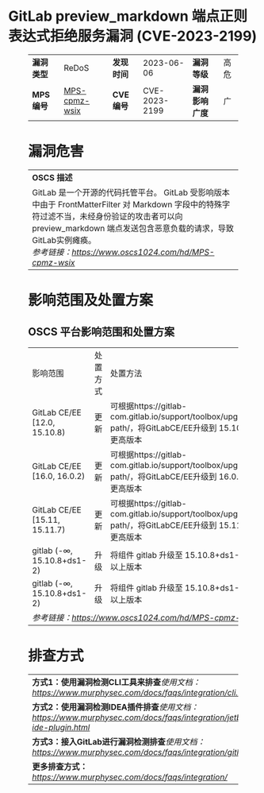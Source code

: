 # GitLab preview_markdown 端点正则表达式拒绝服务漏洞 (CVE-2023-2199)
<figure class="wp-block-table">
    <table>
        <tbody>
        <tr>
            <td><strong>漏洞类型</strong></td>
            <td>ReDoS</td>
            <td><strong>发现时间</strong></td>
            <td>2023-06-06</td>
            <td><strong>漏洞等级</strong></td>
            <td>高危</td>
        </tr>
        <tr>
            <td><strong>MPS编号</strong></td>
            <td><a href="https://www.oscs1024.com/hd/MPS-cpmz-wsix">MPS-cpmz-wsix</a></td>
            <td><strong>CVE编号</strong></td>
            <td>CVE-2023-2199</td>
            <td><strong>漏洞影响广度</strong></td>
            <td>广</td>
        </tr>
        </tbody>
    </table>
</figure>


<figure class="wp-block-table">
    <h1 class="wp-block-heading">漏洞危害</h1>
    <table>
        <tbody>
        <tr>
            <td><strong>OSCS 描述</strong></td>
        </tr>
        <tr>
            <td>GitLab 是一个开源的代码托管平台。
GitLab 受影响版本中由于 FrontMatterFilter 对 Markdown 字段中的特殊字符过滤不当，未经身份验证的攻击者可以向 preview_markdown 端点发送包含恶意负载的请求，导致GitLab实例瘫痪。<br><em>参考链接：<a
                    href="https://www.oscs1024.com/hd/MPS-cpmz-wsix">https://www.oscs1024.com/hd/MPS-cpmz-wsix</a></em>
            </td>
        </tr>
        </tbody>
    </table>
</figure>


<figure class="wp-block-table alignleft">
    <h1 class="wp-block-heading">影响范围及处置方案</h1>
    <h2 class="wp-block-heading"><strong>OSCS</strong> <strong>平台影响范围和处置方案</strong></h2>
    <table>
        <tbody>
        <tr>
            <td>影响范围</td>
            <td>处置方式</td>
            <td>处置方法</td>
        </tr>
        <tr><td rowspan="1">GitLab CE/EE [12.0, 15.10.8)</td><td>更新</td><td>可根据https://gitlab-com.gitlab.io/support/toolbox/upgrade-path/，将GitLabCE/EE升级到 15.10.8 或更高版本</td></tr><tr><td rowspan="1">GitLab CE/EE [16.0, 16.0.2)</td><td>更新</td><td>可根据https://gitlab-com.gitlab.io/support/toolbox/upgrade-path/，将GitLabCE/EE升级到 16.0.2 或更高版本</td></tr><tr><td rowspan="1">GitLab CE/EE [15.11, 15.11.7)</td><td>更新</td><td>可根据https://gitlab-com.gitlab.io/support/toolbox/upgrade-path/，将GitLabCE/EE升级到 15.11.7 或更高版本</td></tr><tr><td rowspan="1">gitlab (-∞, 15.10.8+ds1-2)</td><td>升级</td><td>将组件 gitlab 升级至 15.10.8+ds1-2 及以上版本</td></tr><tr><td rowspan="1">gitlab (-∞, 15.10.8+ds1-2)</td><td>升级</td><td>将组件 gitlab 升级至 15.10.8+ds1-2 及以上版本</td></tr>
        <tr>
            <td colspan="3"><em>参考链接：</em><em><a
                    href="https://www.oscs1024.com/hd/MPS-cpmz-wsix">https://www.oscs1024.com/hd/MPS-cpmz-wsix</a></em></td>
        </tr>
        </tbody>
    </table>
</figure>


<figure class="wp-block-table">
    <h1 class="wp-block-heading">排查方式</h1>
    <table>
        <tbody>
        <tr>
            <td><strong>方式1：使用漏洞检测CLI工具来排查</strong><em>使用文档：<a
                    href="https://www.murphysec.com/docs/faqs/integration/cli.html">https://www.murphysec.com/docs/faqs/integration/cli.html</a></em>
            </td>
        </tr>
        <tr>
            <td><strong>方式2：使用漏洞检测IDEA插件排查</strong><em>使用文档：<a
                    href="https://www.murphysec.com/docs/faqs/integration/jetbrains-ide-plugin.html">https://www.murphysec.com/docs/faqs/integration/jetbrains-ide-plugin.html</a></em>
            </td>
        </tr>
        <tr>
            <td><strong>方式3：接入GitLab进行漏洞检测排查</strong><em>使用文档：<a
                    href="https://www.murphysec.com/docs/faqs/integration/gitlab.html">https://www.murphysec.com/docs/faqs/integration/gitlab.html</a></em>
            </td>
        </tr>
        <tr>
            <td><strong>更多排查方式：</strong><em><a
                    href="https://www.murphysec.com/docs/faqs/integration/">https://www.murphysec.com/docs/faqs/integration/</a></em>
            </td>
        </tr>
        </tbody>
    </table>
</figure>